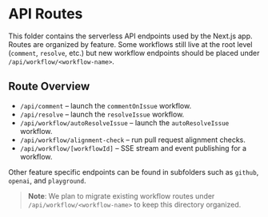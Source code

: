 # API Routes

This folder contains the serverless API endpoints used by the Next.js app.
Routes are organized by feature. Some workflows still live at the root level
(`comment`, `resolve`, etc.) but new workflow endpoints should be placed under
`/api/workflow/<workflow-name>`.

## Route Overview

- `/api/comment` – launch the `commentOnIssue` workflow.
- `/api/resolve` – launch the `resolveIssue` workflow.
- `/api/workflow/autoResolveIssue` – launch the `autoResolveIssue` workflow.
- `/api/workflow/alignment-check` – run pull request alignment checks.
- `/api/workflow/[workflowId]` – SSE stream and event publishing for a workflow.

Other feature specific endpoints can be found in subfolders such as `github`,
`openai`, and `playground`.

> **Note**: We plan to migrate existing workflow routes under `/api/workflow/<workflow-name>`
> to keep this directory organized.
